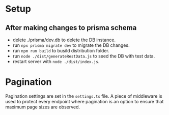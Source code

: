 # Setup

## After making changes to prisma schema

- delete ./prisma/dev.db to delete the DB instance.
- run `npx prisma migrate dev` to migrate the DB changes.
- run `npm run build` to busild distribution folder.
- run `node ./dist/generateRestData.js` to seed the DB with test data.
- restart server with `node ./dist/index.js`.

# Pagination

Pagination settings are set in the `settings.ts` file.  A piece of middleware is used to protect every endpoint where pagination is an option to ensure that maximum page sizes are observed. 